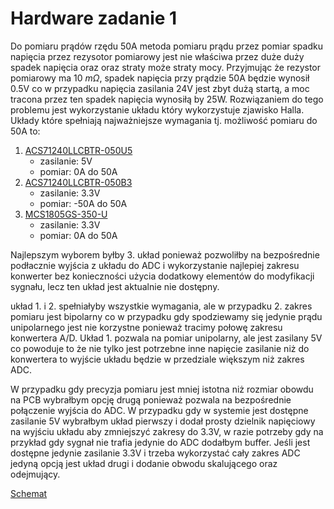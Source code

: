 # Hardware zadanie 1
Do pomiaru prądów rzędu 50A metoda pomiaru prądu przez pomiar spadku napięcia przez rezysotor pomiarowy jest nie właściwa przez duże duży spadek napięcia oraz oraz straty może straty mocy. Przyjmując że rezystor pomiarowy ma 10 $m\Omega$, spadek napięcia przy prądzie 50A będzie wynosił 0.5V co w przypadku napięcia zasilania 24V jest zbyt dużą startą, a moc tracona przez ten spadek napięcia wynosiłą by 25W.
Rozwiązaniem do tego problemu jest wykorzystanie układu który wykorzystuje zjawisko Halla. Układy które spełniają najważniejsze wymagania tj. możliwość pomiaru do 50A to:

1. [ACS71240LLCBTR-050U5](./ACS71240-Datasheet.pdf)
   - zasilanie: 5V
   - pomiar: 0A do 50A
2. [ACS71240LLCBTR-050B3](./ACS71240-Datasheet.pdf)
   - zasilanie: 3.3V
   - pomiar: -50A do 50A
3. [MCS1805GS-350-U](./MCS1805GS.pdf)
   - zasilanie: 3.3V
   - pomiar: 0A do 50A

Najlepszym wyborem byłby 3. układ ponieważ pozwoliłby na bezpośrednie podłacznie wyjścia z układu do ADC i wykorzystanie najlepiej zakresu konwerter bez konieczności użycia dodatkowy elementów do modyfikacji sygnału, lecz ten układ jest aktualnie nie dostępny.

układ 1. i 2. spełniałyby wszystkie wymagania, ale w przypadku 2. zakres pomiaru jest bipolarny co w przypadku gdy spodziewamy się jedynie prądu unipolarnego jest nie korzystne ponieważ tracimy połowę zakresu konwertera A/D. Układ 1. pozwala na pomiar unipolarny, ale jest zasilany 5V co powoduje to że nie tylko jest potrzebne inne napięcie zasilanie niż do konwertera to wyjście układu będzie w przedziale większym niż zakres ADC.

W przypadku gdy precyzja pomiaru jest mniej istotna niż rozmiar obowdu na PCB wybrałbym opcję drugą ponieważ pozwala na bezpośrednie połączenie wyjścia do ADC.
W przypadku gdy w systemie jest dostępne zasilanie 5V wybrałbym układ pierwszy i dodał prosty dzielnik napięciowy na wyjściu układu aby zmniejszyć zakresy do 3.3V, w razie potrzeby gdy na przykład gdy sygnał nie trafia jedynie do ADC dodałbym buffer.
Jeśli jest dostępne jedynie zasilanie 3.3V i trzeba wykorzystać cały zakres ADC jedyną opcją jest układ drugi i dodanie obwodu skalującego oraz odejmujący.

[Schemat](./curret_sensor/curret_sensor.pdf)

